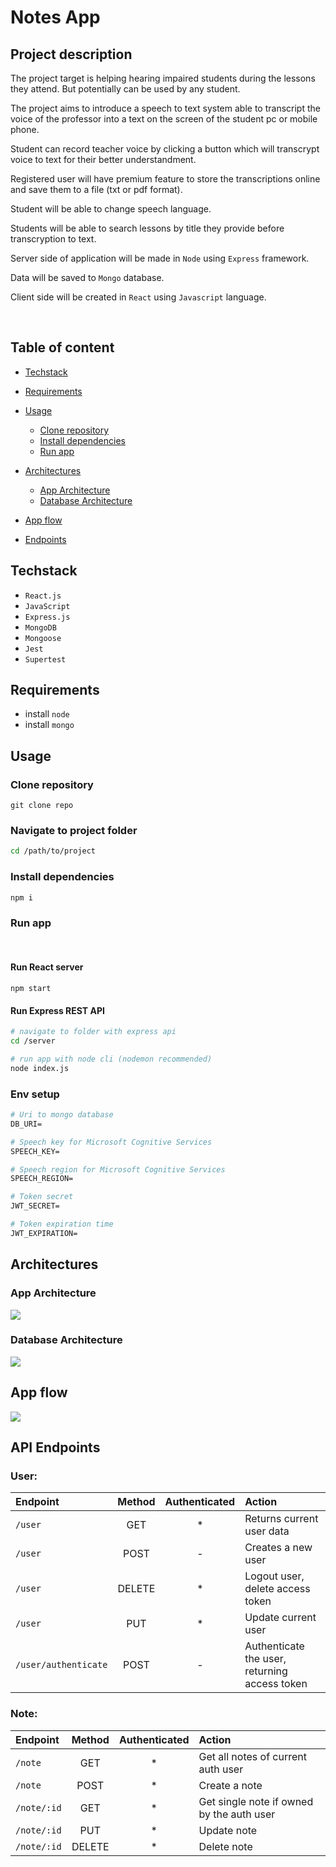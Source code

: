 # Notes App

## Project description

The project target is helping hearing impaired students during the lessons they attend. But potentially can be used by any student.

The project aims to introduce a speech to text system able to transcript the voice of the professor into a text on the screen of the student pc or mobile phone.

Student can record teacher voice by clicking a button which will transcrypt voice to text for their better understandment.

Registered user will have premium feature to store the transcriptions online and save them to a file (txt or pdf format).

Student will be able to change speech language.

Students will be able to search lessons by title they provide before transcryption to text.

Server side of application will be made in `Node` using `Express` framework.

Data will be saved to `Mongo` database.

Client side will be created in `React` using `Javascript` language.

<br/>

## Table of content

- [Techstack](#techstack)
- [Requirements](#requirements)
- [Usage](#usage)
  - [Clone repository](#clone-repository)
  - [Install dependencies](#install-dependencies)
  - [Run app](#run-app)
- [Architectures](#architectures)

  - [App Architecture](#app-architecture)
  - [Database Architecture](#database-architecture)

- [App flow](#app-flow)
- [Endpoints](#endpoints)

## Techstack

- `React.js`
- `JavaScript`
- `Express.js`
- `MongoDB`
- `Mongoose`
- `Jest`
- `Supertest`

## Requirements

- install `node`
- install `mongo`

## Usage

### Clone repository

```
git clone repo
```

### Navigate to project folder

```sh
cd /path/to/project
```

### Install dependencies

```
npm i
```

### Run app

<br/>

#### Run React server

```
npm start
```

#### Run Express REST API

```sh
# navigate to folder with express api
cd /server

# run app with node cli (nodemon recommended)
node index.js
```

### Env setup

```dockerfile
# Uri to mongo database
DB_URI=

# Speech key for Microsoft Cognitive Services
SPEECH_KEY=

# Speech region for Microsoft Cognitive Services
SPEECH_REGION=

# Token secret
JWT_SECRET=

# Token expiration time
JWT_EXPIRATION=
```

## Architectures

### App Architecture

[![](https://mermaid.ink/img/pako:eNptkLFqw0AMhl9FaHIgfgEPBdvXoUOhtIUutyg-JT4S37l3uiHEefeqJB5SqkXi14d-SRccomNs8JBoHuHT2AAabdWfPAeBL95toK6fYEn8XTjLAl31rhnat5fNDe5WIM8xZF6gfdAPLJBn5mGsj3xeoK9e_ZBijvt_hqhHUsZUhoR2lPne7lcPKSk8jOtugPmzhMo24BYnThN5pxdefkGLMvLEFhstHaWjRRuuypXZkfCz8xITNns6Zd4iFYkf5zBgI6nwChlP-q3pTl1_AC3UZ08)](https://mermaid.live/edit#pako:eNptkLFqw0AMhl9FaHIgfgEPBdvXoUOhtIUutyg-JT4S37l3uiHEefeqJB5SqkXi14d-SRccomNs8JBoHuHT2AAabdWfPAeBL95toK6fYEn8XTjLAl31rhnat5fNDe5WIM8xZF6gfdAPLJBn5mGsj3xeoK9e_ZBijvt_hqhHUsZUhoR2lPne7lcPKSk8jOtugPmzhMo24BYnThN5pxdefkGLMvLEFhstHaWjRRuuypXZkfCz8xITNns6Zd4iFYkf5zBgI6nwChlP-q3pTl1_AC3UZ08)

### Database Architecture

[![](https://mermaid.ink/img/pako:eNpNzjEOwjAMBdCrWJ6rHiAzWalEYctiNS6NIAlykwElvTsBFYSnL_2nLxecomVUyHJwdBXyJsDvLqM-Qa19Xwsch7MGBQutb_GvALBDz-LJ2bZUPj2mhT0bVC1akptBE7bm8sNSYm1dioJqpvvKHVJOcXyGCVWSzF-0P7Sr7QWbhjTi)](https://mermaid.live/edit#pako:eNpNzjEOwjAMBdCrWJ6rHiAzWalEYctiNS6NIAlykwElvTsBFYSnL_2nLxecomVUyHJwdBXyJsDvLqM-Qa19Xwsch7MGBQutb_GvALBDz-LJ2bZUPj2mhT0bVC1akptBE7bm8sNSYm1dioJqpvvKHVJOcXyGCVWSzF-0P7Sr7QWbhjTi)

## App flow

[![](https://mermaid.ink/img/pako:eNpNkc9uwyAMxl_F4tRJ7Qvk0Klt-ve63UoPKHgpagIRcTtVSd59JiRLuACffzb-TCMyp1EkIvequsN3Ki3w2lw95qYm9FCpHG-wWq3bUWph25gaMuc9ZvTZxZRtYOC8eGP9MVcuC-sG4dILXIf8G6Zqmxg9x6hVL5MrQiAHpTK2b6CF3fX_cov8LvKZx0Bb_AXriMn0GnYgQwXO-TTyNRJMQAv7iM_A_QCS8sRtsk9tbA4vZzLmD8F7n1KrF-rR_qFPOs7sR-U02T-O9rUJgwsGCx4Be4vxU4w_EKvZs85yj9KKpSjR8ww0f1YTEqSgO5YoRcJHrfxDCmk75p6V5onstSHnRfKjihqXQj3Jfb1tJhLyTxyh1Cj--HKguj-Oeaf2)](https://mermaid.live/edit#pako:eNpNkc9uwyAMxl_F4tRJ7Qvk0Klt-ve63UoPKHgpagIRcTtVSd59JiRLuACffzb-TCMyp1EkIvequsN3Ki3w2lw95qYm9FCpHG-wWq3bUWph25gaMuc9ZvTZxZRtYOC8eGP9MVcuC-sG4dILXIf8G6Zqmxg9x6hVL5MrQiAHpTK2b6CF3fX_cov8LvKZx0Bb_AXriMn0GnYgQwXO-TTyNRJMQAv7iM_A_QCS8sRtsk9tbA4vZzLmD8F7n1KrF-rR_qFPOs7sR-U02T-O9rUJgwsGCx4Be4vxU4w_EKvZs85yj9KKpSjR8ww0f1YTEqSgO5YoRcJHrfxDCmk75p6V5onstSHnRfKjihqXQj3Jfb1tJhLyTxyh1Cj--HKguj-Oeaf2)

## API Endpoints

### User:

| Endpoint             | Method | Authenticated | Action                                        |
| :------------------- | :----: | :-----------: | :-------------------------------------------- |
| `/user`              |  GET   |      \*       | Returns current user data                     |
| `/user`              |  POST  |       -       | Creates a new user                            |
| `/user`              | DELETE |      \*       | Logout user, delete access token              |
| `/user`              |  PUT   |      \*       | Update current user                           |
| `/user/authenticate` |  POST  |       -       | Authenticate the user, returning access token |

### Note:

| Endpoint    | Method | Authenticated | Action                                    |
| :---------- | :----: | :-----------: | :---------------------------------------- |
| `/note`     |  GET   |      \*       | Get all notes of current auth user        |
| `/note`     |  POST  |      \*       | Create a note                             |
| `/note/:id` |  GET   |      \*       | Get single note if owned by the auth user |
| `/note/:id` |  PUT   |      \*       | Update note                               |
| `/note/:id` | DELETE |      \*       | Delete note                               |
